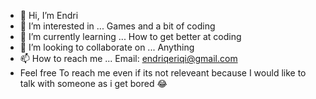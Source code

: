- 👋 Hi, I’m Endri
- 👀 I’m interested in ... Games and a bit of coding 
- 🌱 I’m currently learning ... How to get better at coding
- 💞️ I’m looking to collaborate on ... Anything 
- 📫 How to reach me ... Email: endriqeriqi@gmail.com
- Feel free To reach me even if its not releveant because I would like to talk with someone as i get bored 😂
<!---
EndriQ1/EndriQ1 is a ✨ special ✨ repository because its `README.md` (this file) appears on your GitHub profile.
You can click the Preview link to take a look at your changes.
--->

